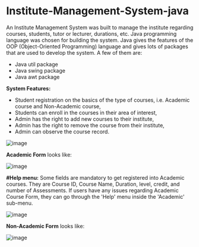 # Institute-Management-System-java
An Institute Management System was built to manage the institute regarding courses, students, tutor or lecturer, durations, etc. 
Java programming language was chosen for building the system. Java gives the features of the OOP (Object-Oriented Programming) language and gives lots of packages that are used to develop the system. A few of them are: 
* Java util package
* Java swing package
* Java awt package

**System Features:**
* Student registration on the basics of the type of courses, i.e. Academic course and Non-Academic course,
* Students can enroll in the courses in their area of interest,
* Admin has the right to add new courses to their institute,
* Admin has the right to remove the course from their institute,
* Admin can observe the course record.



![image](https://user-images.githubusercontent.com/83704793/155672873-aa644a00-72de-4af9-bc8e-beadf811295f.png)

**Academic Form** looks like:

![image](https://user-images.githubusercontent.com/83704793/155673522-3e57c303-16d8-4a75-a7cd-482ac3191db7.png)

**#Help menu:**
Some fields are mandatory to get registered into Academic courses. They are  Course ID, Course Name, Duration, level, credit, and number of Assessments. 
If users have any issues regarding Academic Course Form, they can go through the 'Help' menu inside the 'Academic' sub-menu.

![image](https://user-images.githubusercontent.com/83704793/157169464-ccff76cc-4bbe-4f16-af77-d01073ba22c3.png)

**Non-Academic Form** looks like:

![image](https://user-images.githubusercontent.com/83704793/155673578-ebd3ea2c-7c49-4a5a-a951-d71aac1310bb.png)


